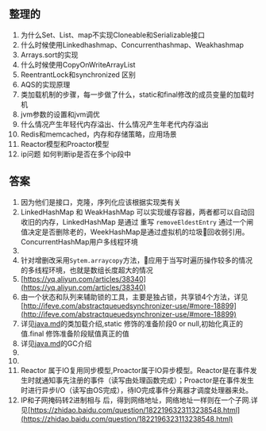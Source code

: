 ## 整理的
1. 为什么Set、List、map不实现Cloneable和Serializable接口
2. 什么时候使用Linkedhashmap、Concurrenthashmap、Weakhashmap
3. Arrays.sort的实现
4. 什么时候使用CopyOnWriteArrayList
5. ReentrantLock和synchronized 区别
6. AQS的实现原理
7. 类加载机制的步骤，每一步做了什么，static和final修改的成员变量的加载时机
8. jvm参数的设置和jvm调优
9. 什么情况产生年轻代内存溢出、什么情况产生年老代内存溢出
10. Redis和memcached，内存和存储策略，应用场景
11. Reactor模型和Proactor模型
12. ip问题 如何判断ip是否在多个ip段中




## 答案
1. 因为他们是接口，克隆，序列化应该根据实现类有关
2. LinkedHashMap 和 WeakHashMap 可以实现缓存容器，两者都可以自动回收旧的内存，LinkedHashMap 是通过 重写 `removeEldestEntry` 通过一个闸值决定是否删除老的，WeekHashMap是通过虚拟机的垃圾回收弱引用。ConcurrentHashMap用户多线程环境
3.  
4. 针对增删改采用`Sytem.arraycopy`方法，应用于当写时遍历操作较多的情况的多线程环境，也就是数组长度超大的情况
5. [https://yq.aliyun.com/articles/38340](https://yq.aliyun.com/articles/38340)
6. 由一个状态和队列来辅助锁的工具，主要是独占锁，共享锁4个方法，详见[http://ifeve.com/abstractqueuedsynchronizer-use/#more-18899](http://ifeve.com/abstractqueuedsynchronizer-use/#more-18899)
7. 详见[java.md](jvm.md)的类加载介绍,static 修饰的准备阶段0 or null,初始化真正的值.final 修饰准备阶段赋值真正的值
8. 详见[java.md](jvm.md)的GC介绍
9. 
10. 
11. Reactor 属于IO复用同步模型,Proactor属于IO异步模型。Reactor是在事件发生时就通知事先注册的事件（读写由处理函数完成）；Proactor是在事件发生时进行异步I/O（读写由OS完成），待IO完成事件分离器才调度处理器来处。
12. IP和子网掩码转2进制相与 后，得到网络地址，网络地址一样则在一个子网.详见[https://zhidao.baidu.com/question/1822196323113238548.html](https://zhidao.baidu.com/question/1822196323113238548.html)

